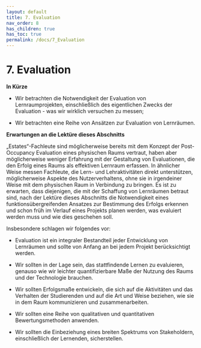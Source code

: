 ```yaml
---
layout: default
title: 7. Evaluation
nav_order: 8
has_children: true
has_toc: true
permalink: /docs/7_Evaluation
---
```


# 7. Evaluation
**In Kürze**

-   Wir betrachten die Notwendigkeit der Evaluation von
    Lernraumprojekten, einschließlich des eigentlichen Zwecks der
    Evaluation - was wir wirklich versuchen zu messen;

-   Wir betrachten eine Reihe von Ansätzen zur Evaluation von
    Lernräumen.

**Erwartungen an die Lektüre dieses Abschnitts**

„Estates“-Fachleute sind möglicherweise bereits mit dem Konzept der
Post-Occupancy Evaluation eines physischen Raums vertraut, haben aber
möglicherweise weniger Erfahrung mit der Gestaltung von Evaluationen,
die den Erfolg eines Raums als effektiven Lernraum erfassen. In
ähnlicher Weise messen Fachleute, die Lern- und Lehraktivitäten direkt
unterstützen, möglicherweise Aspekte des Nutzerverhaltens, ohne sie in
irgendeiner Weise mit dem physischen Raum in Verbindung zu bringen. Es
ist zu erwarten, dass diejenigen, die mit der Schaffung von Lernräumen
betraut sind, nach der Lektüre dieses Abschnitts die Notwendigkeit eines
funktionsübergreifenden Ansatzes zur Bestimmung des Erfolgs erkennen und
schon früh im Verlauf eines Projekts planen werden, was evaluiert werden
muss und wie dies geschehen soll.

Insbesondere schlagen wir folgendes vor:

-   Evaluation ist ein integraler Bestandteil jeder Entwicklung von
    Lernräumen und sollte von Anfang an bei jedem Projekt berücksichtigt
    werden.

-   Wir sollten in der Lage sein, das stattfindende Lernen zu
    evaluieren, genauso wie wir leichter quantifizierbare Maße der
    Nutzung des Raums und der Technologie brauchen.

-   Wir sollten Erfolgsmaße entwickeln, die sich auf die Aktivitäten und
    das Verhalten der Studierenden und auf die Art und Weise beziehen,
    wie sie in dem Raum kommunizieren und zusammenarbeiten.

-   Wir sollten eine Reihe von qualitativen und quantitativen
    Bewertungsmethoden anwenden.

-   Wir sollten die Einbeziehung eines breiten Spektrums von
    Stakeholdern, einschließlich der Lernenden, sicherstellen.
